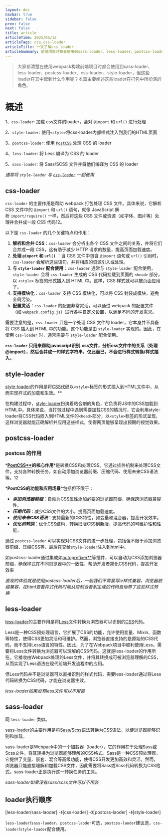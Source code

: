 ```yaml
---
layout: doc
navbar: true
sidebar: false
prev: false
next: false
title: article
articleTime: 2025/06/12
articleTags: css,css-loader
articleTitle: 一文了解css loader
articleSummary: 前端项目时都会使用到sass-loader、less-loader、postcss-loader、css-loader、style-loader，但这些loader在其中起到什么作用呢？
---
```


<!--@include: ../../.vitepress/parts/article-child.md-->

> 大家都清楚在使用webpack构建前端项目时都会使用到sass-loader、less-loader、postcss-loader、css-loader、style-loader，但这些loader在其中起到什么作用呢？本篇主要阐述这些loader在打包中所扮演的角色。

# 概述
1、`css-loader`: 加载.css文件的loader，会对 `@import` 和 `url()` 进行处理

2、`style-loader`: 使用`<style>`将css-loader内部样式注入到我们的HTML页面

3、`postcss-loader`: 使用 [`PostCSS`](https://github.com/postcss/postcss) 处理 CSS 的 loader

4、`less-loader`: 将 Less 编译为 CSS 的 loader

5、`sass-loader`: 将 Sass/SCSS 文件并将他们编译为 CSS 的 loader

*通常将 `style-loader` 与 [`css-loader`](https://webpack.docschina.org/loaders/css-loader/) 一起使用*

## css-loader

`css-loader` 的主要作用是帮助 webpack 打包处理 CSS 文件。具体来说，它解析 CSS 文件中的 `@import` 和 `url()` 语句，就像 JavaScript 解析 `import/require()` 一样，然后将这些 CSS 文件或资源（如字体、图片等）处理并合并成一段 CSS 代码‌12。

以下是 `css-loader` 的几个关键特点和作用：

1.  ‌**解析和合并 CSS**‌：`css-loader` 会分析出各个 CSS 文件之间的关系，并将它们合并成一段 CSS，这有助于减少 HTTP 请求的数量，提高页面加载速度。
2.  ‌**处理 `@import` 和 `url()`** ‌：当 CSS 文件中包含 `@import` 语句或 `url()` 引用时，`css-loader` 会解析这些语句，并将相应的资源引入或处理。
3.  ‌**与 `style-loader` 配合使用**‌：`css-loader` 通常与 `style-loader` 配合使用，`style-loader` 会将 `css-loader` 生成的 CSS 代码挂载到页面的 `<head>` 部分，以 `<style>` 标签的形式插入到 HTML 中。这样，CSS 样式就可以被页面应用了。
4.  ‌**支持模块化**‌：`css-loader` 支持 CSS 模块化，可以将 CSS 封装成模块，避免全局污染。
5.  ‌**配置灵活**‌：`css-loader` 的配置非常灵活，可以通过 webpack 的配置文件（如 `webpack.config.js`）进行各种自定义设置，以满足不同的开发需求。

需要注意的是，`css-loader` 只是一个处理 CSS 文件的 loader，它本身并不具备将 CSS 插入到 HTML 中的功能。这个功能是由 `style-loader` 实现的。因此，在使用 `css-loader` 时，通常需要与 `style-loader` 配合使用‌。

**`css-loader` 只用来帮助javascript识别.css文件，分析css文件中的关系（处理@import），然后合并成一句样式字符串，仅此而已，不会进行样式转换/样式插入。**

## style-loader

‌[style-loader](https://www.baidu.com/s?sa=re_dqa_generate&wd=style-loader&rsv_pq=f08e15100216791e&oq=style-loader%E7%9A%84%E4%BD%9C%E7%94%A8&rsv_t=16858B5OBk5w61ugbc1TdI6eS7ogw8y7oIlkI4SuWihI6u6GNgFh+AvqQRO46nidUSWU&tn=baiduhome_pg&ie=utf-8)的作用是将[CSS代码](https://www.baidu.com/s?sa=re_dqa_generate&wd=CSS%E4%BB%A3%E7%A0%81&rsv_pq=f08e15100216791e&oq=style-loader%E7%9A%84%E4%BD%9C%E7%94%A8&rsv_t=16858B5OBk5w61ugbc1TdI6eS7ogw8y7oIlkI4SuWihI6u6GNgFh+AvqQRO46nidUSWU&tn=baiduhome_pg&ie=utf-8)以`<style>`标签的形式插入到HTML文件中，从而实现样式的加载和生效。** ‌

在构建过程中，[style-loader](https://www.baidu.com/s?sa=re_dqa_generate&wd=style-loader&rsv_pq=f08e15100216791e&oq=style-loader%E7%9A%84%E4%BD%9C%E7%94%A8&rsv_t=16858B5OBk5w61ugbc1TdI6eS7ogw8y7oIlkI4SuWihI6u6GNgFh+AvqQRO46nidUSWU&tn=baiduhome_pg&ie=utf-8)扮演着粘合剂的角色，它负责将JS中的CSS加载到HTML中。具体来说，当打包过程中遇到需要加载CSS的情况时，它会利用style-loader将CSS代码嵌入到HTML文件的`<head>`部分，以`<style>`标签的形式呈现，这样浏览器就能正确解析并应用这些样式，使得网页能够呈现出预期的视觉效果。

## postcss-loader

### postcss 的作用

*‌**‌[PostCSS**](https://www.baidu.com/s?wd=PostCSS&rsv_idx=2&tn=baiduhome_pg&usm=1&ie=utf-8&rsv_pq=8e193bdb0384b408&oq=postcss%E7%9A%84%E4%BD%9C%E7%94%A8&rsv_t=15fd9bnqnevhQJTN3Li4NbVO76qfdCGy2%2FqcdMuumvmZGKuLUiNaNp9iV6msSSYIs8Rc&sa=re_dqa_generate)的核心作用**‌*是转换CSS和处理CSS。它通过插件机制来处理CSS文件，支持各种转换任务，如自动添加浏览器前缀、压缩代码、使用未来CSS语法等。‌12

*‌**PostCSS的功能和应用场景**‌*包括但不限于：

-   *‌**添加浏览器前缀**‌*：自动为CSS属性添加必要的浏览器前缀，确保跨浏览器兼容性。
-   *‌**压缩代码**‌*：减少CSS文件的大小，提高页面加载速度。
-   *‌**使用未来CSS语法**‌*：支持最新的CSS特性，如变量和混合器，提高开发效率。
-   *‌**优化和转换**‌*：优化CSS结构，转换旧版CSS到新版，提高代码的可维护性和性能。

通过 `postcss-loader` 可以实现对CSS文件的进一步处理，包括但不限于添加浏览器前缀、压缩CSS等，最后在交给`style-loader`注入到html中。

如postcss-loader通过集成如[autoprefixer**](https://www.baidu.com/s?sa=re_dqa_generate&wd=autoprefixer&rsv_pq=be61b0bd00f3697c&oq=postcss-loader%E7%9A%84%E4%BD%9C%E7%94%A8&rsv_t=621cv7Va7zN8ANNhc+yoezodvuwM+J06O6m8pDefoV/kI4tdAsZmbXUc81p70chKaK1z&tn=baiduhome_pg&ie=utf-8)等插件，可以自动为CSS添加浏览器前缀，确保样式在不同浏览器中的一致性‌，帮助开发者简化CSS代码，提高开发效率

*直观的体验就是使用postcss-loader后，一般我们不需要写ie样式兼容，浏览器前缀兼容，在html查看样式代码时能从控制台看到生成的代码自动带了这些样式转换*

## less-loader

‌[less-loader](https://www.baidu.com/s?sa=re_dqa_generate&wd=less-loader&rsv_pq=ddc1651a038886af&oq=less-loader%E7%9A%84%E4%BD%9C%E7%94%A8&rsv_t=e5bcwLhOcXD8MOIlC32wURApLU0tktSQI1KmpLN01sa1CXhGMPfxVg0/SnYRB3CbMPS+&tn=baiduhome_pg&ie=utf-8)的主要作用是将[Less](https://www.baidu.com/s?sa=re_dqa_generate&wd=Less&rsv_pq=ddc1651a038886af&oq=less-loader%E7%9A%84%E4%BD%9C%E7%94%A8&rsv_t=e5bcwLhOcXD8MOIlC32wURApLU0tktSQI1KmpLN01sa1CXhGMPfxVg0/SnYRB3CbMPS+&tn=baiduhome_pg&ie=utf-8)文件转换为浏览器可以识别的[CSS](https://www.baidu.com/s?sa=re_dqa_generate&wd=CSS&rsv_pq=ddc1651a038886af&oq=less-loader%E7%9A%84%E4%BD%9C%E7%94%A8&rsv_t=e5bcwLhOcXD8MOIlC32wURApLU0tktSQI1KmpLN01sa1CXhGMPfxVg0/SnYRB3CbMPS+&tn=baiduhome_pg&ie=utf-8)代码。

Less是一种CSS预处理语言，它扩展了CSS的功能，允许使用变量、Mixin、函数等特性，使得CSS更加灵活和可维护。然而，浏览器直接支持的是原始的CSS代码，而不支持Less语言的特性。因此，为了在Webpack项目中顺利使用Less，需要将Less文件转换为浏览器可以理解的CSS代码。这就是less-loader的作用所在。它接收由Webpack处理的Less文件，并将其转换成可被浏览器理解的CSS，从而实现了Less语法在现代前端开发流程中的应用。

但Less代码并不是浏览器可以直接识别的样式代码，需要less-loader通过将Less代码转换为CSS代码，才能在浏览器生效。

*less-loader如果没有less文件可以不用装*

## sass-loader

同 `less-loader` 类似。

‌[sass-loader](https://www.baidu.com/s?sa=re_dqa_generate&wd=sass-loader&rsv_pq=829f175e00f45ff4&oq=sass-loader%E7%9A%84%E4%BD%9C%E7%94%A8&rsv_t=f23fXas2MXNvXnJ5b8xwUhLGg1D5xDV3KpbKJObhlNPQC+60nzTZd4hXYVEXostQhEzX&tn=baiduhome_pg&ie=utf-8)的主要作用是将[Sass/Scss](https://www.baidu.com/s?sa=re_dqa_generate&wd=Sass%2FScss&rsv_pq=829f175e00f45ff4&oq=sass-loader%E7%9A%84%E4%BD%9C%E7%94%A8&rsv_t=f23fXas2MXNvXnJ5b8xwUhLGg1D5xDV3KpbKJObhlNPQC+60nzTZd4hXYVEXostQhEzX&tn=baiduhome_pg&ie=utf-8)语法转换为[CSS](https://www.baidu.com/s?sa=re_dqa_generate&wd=CSS&rsv_pq=829f175e00f45ff4&oq=sass-loader%E7%9A%84%E4%BD%9C%E7%94%A8&rsv_t=f23fXas2MXNvXnJ5b8xwUhLGg1D5xDV3KpbKJObhlNPQC+60nzTZd4hXYVEXostQhEzX&tn=baiduhome_pg&ie=utf-8)语法，以便浏览器能够识别和加载。

sass-loader是Webpack中的一个加载器（loader），它的作用在于处理Sass或Scss文件，将其转换为浏览器能够理解的CSS格式。Sass是一种CSS预处理器，它提供了变量、嵌套、混合等高级功能，使得CSS开发更加高效和灵活。然而，浏览器只能直接理解和加载CSS文件，因此需要将Sass或Scss代码转换为CSS格式。sass-loader正是执行这一转换任务的工具。

*sass-loader如果没有sass/scss文件可以不用装*

## loader执行顺序

[less-loader/sass-laoder] -》[css-loader] -》[postcss-laoder] -》[style-loader]

`less-loader`/`sass-laoder`、`postcss-laoder`可选，`postcss-laoder`建议选，`css-loader`/`style-loader`配合使用。